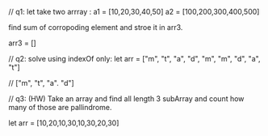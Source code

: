 // q1:
let take two arrray : 
a1 = [10,20,30,40,50]
a2 = [100,200,300,400,500]

find sum of corropoding element and stroe it in arr3. 

arr3 = []

// q2: solve using indexOf only: 
let arr = ["m", "t", "a", "d", "m", "m", "d", "a", "t"]

// ["m", "t", "a". "d"]


// q3:  (HW)
Take an array and find all length 3 subArray and count how many of those are pallindrome. 

let arr = [10,20,10,30,10,30,20,30]


